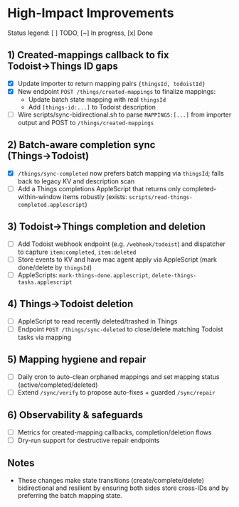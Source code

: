 # High-Impact Improvements

Status legend: [ ] TODO, [~] In progress, [x] Done

## 1) Created-mappings callback to fix Todoist→Things ID gaps
- [x] Update importer to return mapping pairs `{thingsId, todoistId}`
- [x] New endpoint `POST /things/created-mappings` to finalize mappings:
  - Update batch state mapping with real `thingsId`
  - Add `[things-id:...]` to Todoist description
- [ ] Wire scripts/sync-bidirectional.sh to parse `MAPPINGS:[...]` from importer output and POST to `/things/created-mappings`

## 2) Batch-aware completion sync (Things→Todoist)
- [x] `/things/sync-completed` now prefers batch mapping via `thingsId`; falls back to legacy KV and description scan
- [ ] Add a Things completions AppleScript that returns only completed-within-window items robustly (exists: `scripts/read-things-completed.applescript`)

## 3) Todoist→Things completion and deletion
- [ ] Add Todoist webhook endpoint (e.g. `/webhook/todoist`) and dispatcher to capture `item:completed`, `item:deleted`
- [ ] Store events to KV and have mac agent apply via AppleScript (mark done/delete by `thingsId`)
- [ ] AppleScripts: `mark-things-done.applescript`, `delete-things-tasks.applescript`

## 4) Things→Todoist deletion
- [ ] AppleScript to read recently deleted/trashed in Things
- [ ] Endpoint `POST /things/sync-deleted` to close/delete matching Todoist tasks via mapping

## 5) Mapping hygiene and repair
- [ ] Daily cron to auto-clean orphaned mappings and set mapping status (active/completed/deleted)
- [ ] Extend `/sync/verify` to propose auto-fixes + guarded `/sync/repair`

## 6) Observability & safeguards
- [ ] Metrics for created-mapping callbacks, completion/deletion flows
- [ ] Dry-run support for destructive repair endpoints

## Notes
- These changes make state transitions (create/complete/delete) bidirectional and resilient by ensuring both sides store cross-IDs and by preferring the batch mapping state.
